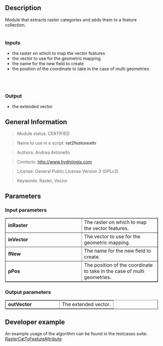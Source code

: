 <h2>Description</h2>

Module that extracts raster categories and adds them to a feature collection.
<br>
<br>
<h3>Inputs</h3>
<ul>
<li>the raster on which to map the vector features</li>
<li>the vector to use for the geometric mapping</li>
<li>the name for the new field to create</li>
<li>the position of the coordinate to take in the case of multi geometries</li>
</ul>
<br>
<br>
<h3>Output</h3>
<ul>
<li>the extended vector</li>
</ul>


<h2>General Information</h2>

<blockquote>Module status: CERTIFIED</blockquote>

<blockquote>Name to use in a script: <b>rat2featureattr</b></blockquote>

<blockquote>Authors: Andrea Antonello</blockquote>

<blockquote>Contacts: <a href='http://www.hydrologis.com'>http://www.hydrologis.com</a></blockquote>

<blockquote>License: General Public License Version 3 (GPLv3)</blockquote>

<blockquote>Keywords: Raster, Vector</blockquote>


<h2>Parameters</h2>

<h3>Input parameters</h3>
<table cellpadding='10' width='70%' border='1'>
<tr>
<td width='50%'> <b>inRaster</b> </td><td width='50%'> The raster on which to map the vector features. </td>
</tr>
<tr>
<td width='50%'> <b>inVector</b> </td><td width='50%'> The vector to use for the geometric mapping. </td>
</tr>
<tr>
<td width='50%'> <b>fNew</b> </td><td width='50%'> The name for the new field to create. </td>
</tr>
<tr>
<td width='50%'> <b>pPos</b> </td><td width='50%'> The position of the coordinate to take in the case of multi geometries. </td>
</tr>
</table>

<h3>Output parameters</h3>
<table cellpadding='10' width='70%' border='1'>
<tr>
<td width='50%'> <b>outVector</b> </td><td width='50%'> The extended vector. </td>
</tr>
</table>

<h2>Developer example</h2>

An example usage of the algorithm can be found in the testcases suite:<br>
<a href='http://code.google.com/p/jgrasstools/source/browse/jgrassgears/src/test/java/org/jgrasstools/gears/modules/TestRasterCatToFeatureAttribute.java'>RasterCatToFeatureAttribute</a>